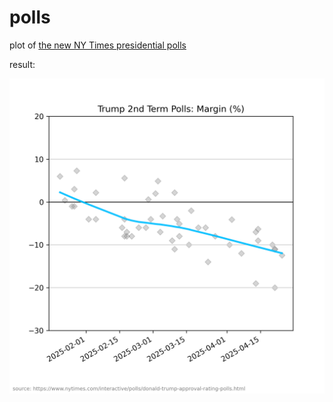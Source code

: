 # polls
plot of [the new NY Times presidential polls](https://www.nytimes.com/interactive/polls/donald-trump-approval-rating-polls.html)

result:

![example](fig.png)
